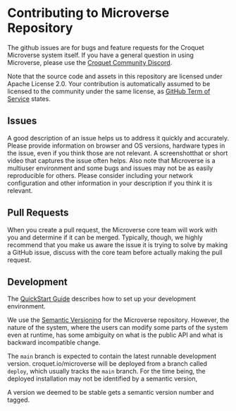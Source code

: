 # Contributing to Microverse Repository

The github issues are for bugs and feature requests for the Croquet Microverse system itself. If you have a general question in using Microverse, please use the [Croquet Community Discord](https://croquet.io/discord).

Note that the source code and assets in this repository are licensed under Apache License 2.0. Your contribution is automatically assumed to be licensed to the community under the same license, as [GitHub Term of Service](https://docs.github.com/en/site-policy/github-terms/github-terms-of-service#6-contributions-under-repository-license) states.

## Issues

A good description of an issue helps us to address it quickly and accurately. Please provide information on browser and OS versions, hardware types in the issue, even if you think those are not relevant. A screenshotthat or short video that captures the issue often helps. Also note that Microverse is a multiuser environment and some bugs and issues may not be as easily reproducible for others. Please consider including your network configuration and other information in your description if you think it is relevant.

## Pull Requests

When you create a pull request, the Microverse core team will work with you and determine if it can be merged. Typically, though, we highly recommend that you make us aware the issue it is trying to solve by making a GitHub issue, discuss with the core team before actually making the pull request.

## Development

The [QuickStart Guide](./docs/QuickStart.md) describes how to set up your development environment.

We use the [Semantic Versioning](https://semver.org/) for the Microverse repository. However, the nature of the system, where the users can modify some parts of the system even at runtime, has some ambiguity on what is the public API and what is backward incompatible change.

The `main` branch is expected to contain the latest runnable development version. croquet.io/microverse will be deployed from a branch called `deploy`, which usually tracks the `main` branch. For the time being, the deployed installation may not be identified by a semantic version,

A version we deemed to be stable gets a semantic version number and tagged.


